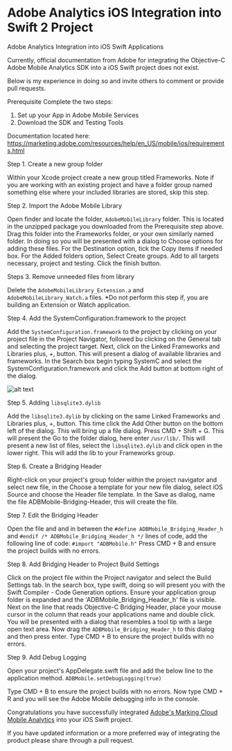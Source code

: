 # Adobe Analytics iOS Integration into Swift 2 Project
Adobe Analytics Integration into iOS Swift Applications

Currently, official documentation from Adobe for integrating the Objective-C Adobe Mobile Analytics SDK into a iOS Swift project does not exist.

Below is my experience in doing so and invite others to comment or provide pull requests.

Prerequisite Complete the two steps:

1. Set up your App in Adobe Mobile Services
2. Download the SDK and Testing Tools

Documentation located here: https://marketing.adobe.com/resources/help/en_US/mobile/ios/requirements.html

Step 1. Create a new group folder

Within your Xcode project create a new group titled Frameworks. Note if you are working with an existing project and have a folder group named something else where your included libraries are stored, skip this step.

Step 2. Import the Adobe Mobile Library

Open finder and locate the folder, `AdobeMobileLibrary` folder. This is located in the unzipped package you downloaded from the Prerequisite step above. Drag this folder into the Frameworks folder, or your own similarly named folder. In doing so you will be presented with a dialog to Choose options for adding these files.  For the Destination option, tick the Copy items if needed box.  For the Added folders option, Select Create groups. Add to all targets necessary, project and testing. Click the finish button.

Steps 3. Remove unneeded files from library

Delete the `AdobeMobileLibrary_Extension.a` and `AdobeMobileLibrary_Watch.a` files. *Do not perform this step if, you are building an Extension or Watch application.

Step 4. Add the SystemConfiguration.framework to the project

Add the `SystemConfiguration.framework` to the project by clicking on your project file in the Project Navigator, followed bu clicking on the General tab and selecting the project target. Next, click on the Linked Frameworks and Libraries plus, +, button.   This will present a dialog of available libraries and frameworks. In the Search box begin typing SystemC and select the SystemConfiguration.framework and click the Add button at bottom right of the dialog.

![alt text](https://dl.dropboxusercontent.com/u/2624610/tutorial-imgs/linking-framework-1.jpg "Screen Shot 1")

Step 5. Adding `libsqlite3.dylib`

Add the `libsqlite3.dylib` by clicking on the same Linked Frameworks and Libraries plus, +, button.  This time click the Add Other button on the bottom left of the dialog. This will bring up a file dialog. Press CMD + Shift + G. This will present the Go to the folder dialog, here enter `/usr/lib/`. This will present a new list of files, select the `libsqlite3.dylib` and click open in the lower right. This will add the lib to your Frameworks group.

Step 6. Create a Bridging Header

Right-click on your project's group folder within the project navigator and select new file, in the Choose a template for your new file dialog, select iOS Source and choose the Header file template. In the Save as dialog, name the file ADBMobile-Bridging-Header, this will create the file.

Step 7. Edit the Bridging Header

Open the file and and in between the `#define ADBMobile_Bridging_Header_h` and `#endif /* ADBMobile_Bridging_Header_h */` lines of code, add the following line of code: `#import "ADBMobile.h"`  Press CMD + B and ensure the project builds with no errors.

Step 8. Add Bridging Header to Project Build Settings

Click on the project file within the Project navigator and select the Build Settings tab.  In the search box, type swift, doing so will present you with the Swift Compiler - Code Generation options. Ensure your application group folder is expanded and the 'ADBMobile_Bridging_Header_h' file is visible.  Next on the line that reads Objective-C Bridging Header, place your mouse cursor in the column that reads your applications name and double click. You will be presented with a dialog that resembles a tool tip with a large open text area. Now drag the `ADBMobile_Bridging_Header_h` to this dialog and then press enter. Type CMD + B to ensure the project builds with no errors.

Step 9. Add Debug Logging

Open your project's AppDelegate.swift file and add the below line to the application method.
`ADBMobile.setDebugLogging(true)`

Type CMD + B to ensure the project builds with no errors.  Now type CMD + R and you will see the Adobe Mobile debugging info in the console.

Congratulations you have successfully integrated [Adobe's Marking Cloud Mobile Analytics](https://marketing.adobe.com/resources/help/en_US/mobile/ios/) into your iOS Swift project.

If you have updated information or a more preferred way of integrating the product please share through a pull request.

